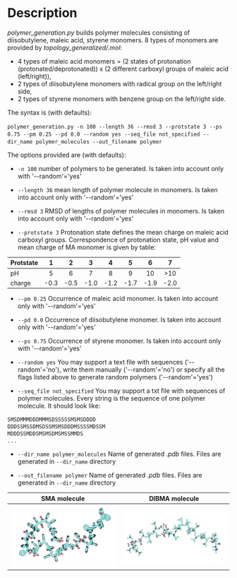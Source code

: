 # Description

*polymer_generation.py* builds polymer molecules consisting of diisobutylene, maleic acid, styrene monomers. 8 types of monomers are provided by *topology_generalized/.mol*:
- 4 types of maleic acid monomers = (2 states of protonation (protonated/deprotonated)) x (2 different carboxyl groups of maleic acid (left/right)),
- 2 types of diisobutylene monomers with radical group on the left/right side,
- 2 types of styrene monomers with benzene group on the left/right side.

The syntax is (with defaults):

`polymer_generation.py -n 100 --length 36 --rmsd 3 --protstate 3 --ps 0.75 --pm 0.25 --pd 0.0 --random yes --seq_file not_specified --dir_name polymer_molecules --out_filename polymer`

The options provided are (with defaults):

- `-n 100`  number of polymers to be generated. Is taken into account only with '--random'='yes'

- `--length 36` mean length of polymer molecule in monomers. Is taken into account only with '--random'='yes'

- `--rmsd 3` RMSD of lengths of polymer molecules in monomers. Is taken into account only with '--random'='yes'

- `--protstate 3` Protonation state defines the mean charge on maleic acid carboxyl groups. Correspondence of protonation state, pH value and mean charge of MA monomer is given by table:

| Protstate   | 1 | 2 | 3 | 4 | 5 | 6 | 7 |
|:---|:---:|:---:|:---:|:---:|:---:|:---:|:---:|
| pH  | 5 | 6 | 7 | 8 | 9 | 10 | >10 |
| charge | -0.3 | -0.5 | -1.0 | -1.2 | -1.7 | -1.9 | -2.0 |

- `--pm 0.25` Occurrence of maleic acid monomer. Is taken into account only with '--random'='yes'

- `--pd 0.0` Occurrence of diisobutylene monomer. Is taken into account only with '--random'='yes'

- `--ps 0.75` Occurrence of styrene monomer. Is taken into account only with '--random'='yes'

- `--random yes` You may support a text file with sequences ('--random'='no'), write them manually ('--random'='no') or specify all the flags listed above to generate random polymers ('--random'='yes')        

- `--seq_file not_specified` You may support a txt file with sequences of polymer molecules. Every string is the sequence of one polymer molecule. It should look like:
```
SMSDMMMDDDMMMSDSSSSSMSMSDDDD 
DDDSSMSSDMSDSSMSMSDDDMSSSSMDSSM 
MDDDSSMDDSMSMSDMSMSSMMDS 
...                          
```

- `--dir_name polymer_molecules` Name of generated *.pdb* files. Files are generated in `--dir_name` directory

- `--out_filename polymer` Name of generated *.pdb* files. Files are generated in `--dir_name` directory

|SMA molecule|DIBMA molecule|
|----|----|
|![SMA](../images/pol_SMA.png)|![DIBMA](../images/pol_DIBMA.png)|
